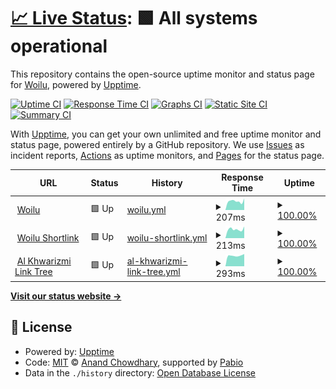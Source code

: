 # [📈 Live Status](https://status.woilu.com): <!--live status--> **🟩 All systems operational**

This repository contains the open-source uptime monitor and status page for [Woilu](https://woilu.com), powered by [Upptime](https://github.com/upptime/upptime).

[![Uptime CI](https://github.com/WoiluID/Woilu-Status/workflows/Uptime%20CI/badge.svg)](https://github.com/WoiluID/Woilu-Status/actions?query=workflow%3A%22Uptime+CI%22)
[![Response Time CI](https://github.com/WoiluID/Woilu-Status/workflows/Response%20Time%20CI/badge.svg)](https://github.com/WoiluID/Woilu-Status/actions?query=workflow%3A%22Response+Time+CI%22)
[![Graphs CI](https://github.com/WoiluID/Woilu-Status/workflows/Graphs%20CI/badge.svg)](https://github.com/WoiluID/Woilu-Status/actions?query=workflow%3A%22Graphs+CI%22)
[![Static Site CI](https://github.com/WoiluID/Woilu-Status/workflows/Static%20Site%20CI/badge.svg)](https://github.com/WoiluID/Woilu-Status/actions?query=workflow%3A%22Static+Site+CI%22)
[![Summary CI](https://github.com/WoiluID/Woilu-Status/workflows/Summary%20CI/badge.svg)](https://github.com/WoiluID/Woilu-Status/actions?query=workflow%3A%22Summary+CI%22)

With [Upptime](https://upptime.js.org), you can get your own unlimited and free uptime monitor and status page, powered entirely by a GitHub repository. We use [Issues](https://github.com/WoiluID/Woilu-Status/issues) as incident reports, [Actions](https://github.com/WoiluID/Woilu-Status/actions) as uptime monitors, and [Pages](https://status.woilu.com) for the status page.

<!--start: status pages-->
<!-- This summary is generated by Upptime (https://github.com/upptime/upptime) -->
<!-- Do not edit this manually, your changes will be overwritten -->
<!-- prettier-ignore -->
| URL | Status | History | Response Time | Uptime |
| --- | ------ | ------- | ------------- | ------ |
| <img alt="" src="https://icons.duckduckgo.com/ip3/woilu.com.ico" height="13"> [Woilu](https://woilu.com) | 🟩 Up | [woilu.yml](https://github.com/WoiluID/Woilu-Status/commits/HEAD/history/woilu.yml) | <details><summary><img alt="Response time graph" src="./graphs/woilu/response-time-week.png" height="20"> 207ms</summary><br><a href="https://status.woilu.com/history/woilu"><img alt="Response time 217" src="https://img.shields.io/endpoint?url=https%3A%2F%2Fraw.githubusercontent.com%2FWoiluID%2FWoilu-Status%2FHEAD%2Fapi%2Fwoilu%2Fresponse-time.json"></a><br><a href="https://status.woilu.com/history/woilu"><img alt="24-hour response time 183" src="https://img.shields.io/endpoint?url=https%3A%2F%2Fraw.githubusercontent.com%2FWoiluID%2FWoilu-Status%2FHEAD%2Fapi%2Fwoilu%2Fresponse-time-day.json"></a><br><a href="https://status.woilu.com/history/woilu"><img alt="7-day response time 207" src="https://img.shields.io/endpoint?url=https%3A%2F%2Fraw.githubusercontent.com%2FWoiluID%2FWoilu-Status%2FHEAD%2Fapi%2Fwoilu%2Fresponse-time-week.json"></a><br><a href="https://status.woilu.com/history/woilu"><img alt="30-day response time 606" src="https://img.shields.io/endpoint?url=https%3A%2F%2Fraw.githubusercontent.com%2FWoiluID%2FWoilu-Status%2FHEAD%2Fapi%2Fwoilu%2Fresponse-time-month.json"></a><br><a href="https://status.woilu.com/history/woilu"><img alt="1-year response time 227" src="https://img.shields.io/endpoint?url=https%3A%2F%2Fraw.githubusercontent.com%2FWoiluID%2FWoilu-Status%2FHEAD%2Fapi%2Fwoilu%2Fresponse-time-year.json"></a></details> | <details><summary><a href="https://status.woilu.com/history/woilu">100.00%</a></summary><a href="https://status.woilu.com/history/woilu"><img alt="All-time uptime 98.97%" src="https://img.shields.io/endpoint?url=https%3A%2F%2Fraw.githubusercontent.com%2FWoiluID%2FWoilu-Status%2FHEAD%2Fapi%2Fwoilu%2Fuptime.json"></a><br><a href="https://status.woilu.com/history/woilu"><img alt="24-hour uptime 100.00%" src="https://img.shields.io/endpoint?url=https%3A%2F%2Fraw.githubusercontent.com%2FWoiluID%2FWoilu-Status%2FHEAD%2Fapi%2Fwoilu%2Fuptime-day.json"></a><br><a href="https://status.woilu.com/history/woilu"><img alt="7-day uptime 100.00%" src="https://img.shields.io/endpoint?url=https%3A%2F%2Fraw.githubusercontent.com%2FWoiluID%2FWoilu-Status%2FHEAD%2Fapi%2Fwoilu%2Fuptime-week.json"></a><br><a href="https://status.woilu.com/history/woilu"><img alt="30-day uptime 100.00%" src="https://img.shields.io/endpoint?url=https%3A%2F%2Fraw.githubusercontent.com%2FWoiluID%2FWoilu-Status%2FHEAD%2Fapi%2Fwoilu%2Fuptime-month.json"></a><br><a href="https://status.woilu.com/history/woilu"><img alt="1-year uptime 98.81%" src="https://img.shields.io/endpoint?url=https%3A%2F%2Fraw.githubusercontent.com%2FWoiluID%2FWoilu-Status%2FHEAD%2Fapi%2Fwoilu%2Fuptime-year.json"></a></details>
| <img alt="" src="https://icons.duckduckgo.com/ip3/woilu.net.ico" height="13"> [Woilu Shortlink](https://woilu.net) | 🟩 Up | [woilu-shortlink.yml](https://github.com/WoiluID/Woilu-Status/commits/HEAD/history/woilu-shortlink.yml) | <details><summary><img alt="Response time graph" src="./graphs/woilu-shortlink/response-time-week.png" height="20"> 213ms</summary><br><a href="https://status.woilu.com/history/woilu-shortlink"><img alt="Response time 182" src="https://img.shields.io/endpoint?url=https%3A%2F%2Fraw.githubusercontent.com%2FWoiluID%2FWoilu-Status%2FHEAD%2Fapi%2Fwoilu-shortlink%2Fresponse-time.json"></a><br><a href="https://status.woilu.com/history/woilu-shortlink"><img alt="24-hour response time 228" src="https://img.shields.io/endpoint?url=https%3A%2F%2Fraw.githubusercontent.com%2FWoiluID%2FWoilu-Status%2FHEAD%2Fapi%2Fwoilu-shortlink%2Fresponse-time-day.json"></a><br><a href="https://status.woilu.com/history/woilu-shortlink"><img alt="7-day response time 213" src="https://img.shields.io/endpoint?url=https%3A%2F%2Fraw.githubusercontent.com%2FWoiluID%2FWoilu-Status%2FHEAD%2Fapi%2Fwoilu-shortlink%2Fresponse-time-week.json"></a><br><a href="https://status.woilu.com/history/woilu-shortlink"><img alt="30-day response time 189" src="https://img.shields.io/endpoint?url=https%3A%2F%2Fraw.githubusercontent.com%2FWoiluID%2FWoilu-Status%2FHEAD%2Fapi%2Fwoilu-shortlink%2Fresponse-time-month.json"></a><br><a href="https://status.woilu.com/history/woilu-shortlink"><img alt="1-year response time 187" src="https://img.shields.io/endpoint?url=https%3A%2F%2Fraw.githubusercontent.com%2FWoiluID%2FWoilu-Status%2FHEAD%2Fapi%2Fwoilu-shortlink%2Fresponse-time-year.json"></a></details> | <details><summary><a href="https://status.woilu.com/history/woilu-shortlink">100.00%</a></summary><a href="https://status.woilu.com/history/woilu-shortlink"><img alt="All-time uptime 100.00%" src="https://img.shields.io/endpoint?url=https%3A%2F%2Fraw.githubusercontent.com%2FWoiluID%2FWoilu-Status%2FHEAD%2Fapi%2Fwoilu-shortlink%2Fuptime.json"></a><br><a href="https://status.woilu.com/history/woilu-shortlink"><img alt="24-hour uptime 100.00%" src="https://img.shields.io/endpoint?url=https%3A%2F%2Fraw.githubusercontent.com%2FWoiluID%2FWoilu-Status%2FHEAD%2Fapi%2Fwoilu-shortlink%2Fuptime-day.json"></a><br><a href="https://status.woilu.com/history/woilu-shortlink"><img alt="7-day uptime 100.00%" src="https://img.shields.io/endpoint?url=https%3A%2F%2Fraw.githubusercontent.com%2FWoiluID%2FWoilu-Status%2FHEAD%2Fapi%2Fwoilu-shortlink%2Fuptime-week.json"></a><br><a href="https://status.woilu.com/history/woilu-shortlink"><img alt="30-day uptime 100.00%" src="https://img.shields.io/endpoint?url=https%3A%2F%2Fraw.githubusercontent.com%2FWoiluID%2FWoilu-Status%2FHEAD%2Fapi%2Fwoilu-shortlink%2Fuptime-month.json"></a><br><a href="https://status.woilu.com/history/woilu-shortlink"><img alt="1-year uptime 100.00%" src="https://img.shields.io/endpoint?url=https%3A%2F%2Fraw.githubusercontent.com%2FWoiluID%2FWoilu-Status%2FHEAD%2Fapi%2Fwoilu-shortlink%2Fuptime-year.json"></a></details>
| <img alt="" src="https://icons.duckduckgo.com/ip3/woilu.org.ico" height="13"> [Al Khwarizmi Link Tree](https://woilu.org) | 🟩 Up | [al-khwarizmi-link-tree.yml](https://github.com/WoiluID/Woilu-Status/commits/HEAD/history/al-khwarizmi-link-tree.yml) | <details><summary><img alt="Response time graph" src="./graphs/al-khwarizmi-link-tree/response-time-week.png" height="20"> 293ms</summary><br><a href="https://status.woilu.com/history/al-khwarizmi-link-tree"><img alt="Response time 256" src="https://img.shields.io/endpoint?url=https%3A%2F%2Fraw.githubusercontent.com%2FWoiluID%2FWoilu-Status%2FHEAD%2Fapi%2Fal-khwarizmi-link-tree%2Fresponse-time.json"></a><br><a href="https://status.woilu.com/history/al-khwarizmi-link-tree"><img alt="24-hour response time 281" src="https://img.shields.io/endpoint?url=https%3A%2F%2Fraw.githubusercontent.com%2FWoiluID%2FWoilu-Status%2FHEAD%2Fapi%2Fal-khwarizmi-link-tree%2Fresponse-time-day.json"></a><br><a href="https://status.woilu.com/history/al-khwarizmi-link-tree"><img alt="7-day response time 293" src="https://img.shields.io/endpoint?url=https%3A%2F%2Fraw.githubusercontent.com%2FWoiluID%2FWoilu-Status%2FHEAD%2Fapi%2Fal-khwarizmi-link-tree%2Fresponse-time-week.json"></a><br><a href="https://status.woilu.com/history/al-khwarizmi-link-tree"><img alt="30-day response time 283" src="https://img.shields.io/endpoint?url=https%3A%2F%2Fraw.githubusercontent.com%2FWoiluID%2FWoilu-Status%2FHEAD%2Fapi%2Fal-khwarizmi-link-tree%2Fresponse-time-month.json"></a><br><a href="https://status.woilu.com/history/al-khwarizmi-link-tree"><img alt="1-year response time 260" src="https://img.shields.io/endpoint?url=https%3A%2F%2Fraw.githubusercontent.com%2FWoiluID%2FWoilu-Status%2FHEAD%2Fapi%2Fal-khwarizmi-link-tree%2Fresponse-time-year.json"></a></details> | <details><summary><a href="https://status.woilu.com/history/al-khwarizmi-link-tree">100.00%</a></summary><a href="https://status.woilu.com/history/al-khwarizmi-link-tree"><img alt="All-time uptime 100.00%" src="https://img.shields.io/endpoint?url=https%3A%2F%2Fraw.githubusercontent.com%2FWoiluID%2FWoilu-Status%2FHEAD%2Fapi%2Fal-khwarizmi-link-tree%2Fuptime.json"></a><br><a href="https://status.woilu.com/history/al-khwarizmi-link-tree"><img alt="24-hour uptime 100.00%" src="https://img.shields.io/endpoint?url=https%3A%2F%2Fraw.githubusercontent.com%2FWoiluID%2FWoilu-Status%2FHEAD%2Fapi%2Fal-khwarizmi-link-tree%2Fuptime-day.json"></a><br><a href="https://status.woilu.com/history/al-khwarizmi-link-tree"><img alt="7-day uptime 100.00%" src="https://img.shields.io/endpoint?url=https%3A%2F%2Fraw.githubusercontent.com%2FWoiluID%2FWoilu-Status%2FHEAD%2Fapi%2Fal-khwarizmi-link-tree%2Fuptime-week.json"></a><br><a href="https://status.woilu.com/history/al-khwarizmi-link-tree"><img alt="30-day uptime 100.00%" src="https://img.shields.io/endpoint?url=https%3A%2F%2Fraw.githubusercontent.com%2FWoiluID%2FWoilu-Status%2FHEAD%2Fapi%2Fal-khwarizmi-link-tree%2Fuptime-month.json"></a><br><a href="https://status.woilu.com/history/al-khwarizmi-link-tree"><img alt="1-year uptime 100.00%" src="https://img.shields.io/endpoint?url=https%3A%2F%2Fraw.githubusercontent.com%2FWoiluID%2FWoilu-Status%2FHEAD%2Fapi%2Fal-khwarizmi-link-tree%2Fuptime-year.json"></a></details>

<!--end: status pages-->

[**Visit our status website →**](https://status.woilu.com)

## 📄 License

- Powered by: [Upptime](https://github.com/upptime/upptime)
- Code: [MIT](./LICENSE) © [Anand Chowdhary](https://anandchowdhary.com), supported by [Pabio](https://pabio.com)
- Data in the `./history` directory: [Open Database License](https://opendatacommons.org/licenses/odbl/1-0/)
